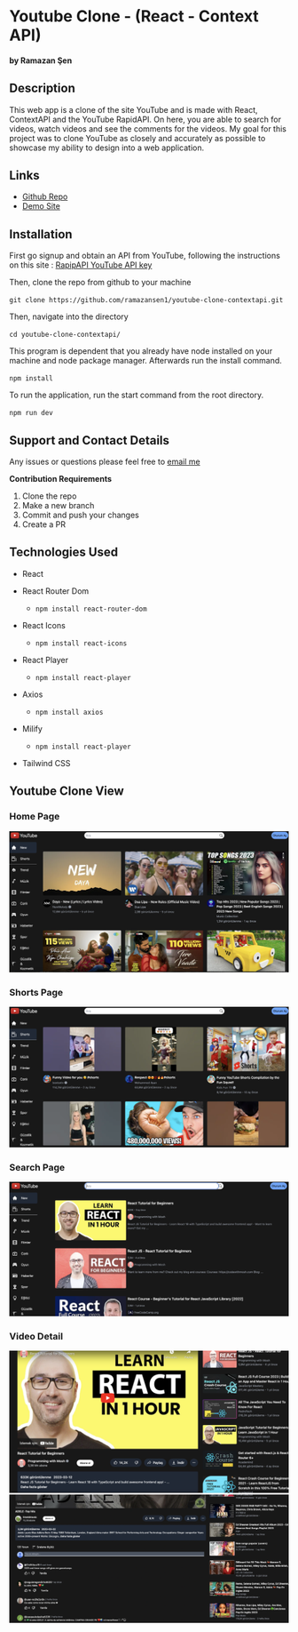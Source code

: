 # Youtube Clone - (React - Context API)

#### by Ramazan Şen

## Description

This web app is a clone of the site YouTube and is made with React, ContextAPI and the YouTube RapidAPI. On here, you are able to search for videos, watch videos and see the comments for the videos. My goal for this project was to clone YouTube as closely and accurately as possible to showcase my ability to design into a web application.

## Links

- [Github Repo](https://github.com/ramazansen1/youtube-clone-contextapi)
- [Demo Site](https://youtube-clone.netlify.com)

## Installation

First go signup and obtain an API from YouTube, following the instructions on this site : [RapipAPI YouTube API key](https://rapidapi.com/)

Then, clone the repo from github to your machine

`git clone https://github.com/ramazansen1/youtube-clone-contextapi.git`

Then, navigate into the directory

`cd youtube-clone-contextapi/`

This program is dependent that you already have node installed on your machine and node package manager. Afterwards run the install command.

`npm install`

To run the application, run the start command from the root directory.

`npm run dev`

## Support and Contact Details

Any issues or questions please feel free to [email me](mailto:snramazansen@gmail.com)

**Contribution Requirements**

1. Clone the repo
2. Make a new branch
3. Commit and push your changes
4. Create a PR

## Technologies Used

- React

- React Router Dom

  - `npm install react-router-dom`

- React Icons

  - `npm install react-icons`

- React Player

  - `npm install react-player`

- Axios

  - `npm install axios`

- Milify

  - `npm install react-player`

- Tailwind CSS

## Youtube Clone View

### Home Page

<img src="/public/screen-images/homepage.png">

### Shorts Page

<img src="/public/screen-images/shorts.png">

### Search Page

<img src="/public/screen-images/search.png">

### Video Detail

<img src="/public/screen-images/videodetail_1.png">
<img src="/public/screen-images/video-detail_1.1.png">
